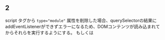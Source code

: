 ## 2
script タグから `type="module"` 属性を削除した場合、querySelectorの結果にaddEventListenerができずエラーになるため、DOMコンテンツが読み込まれてからそれらを実行するようにする。
もしくは<script>にdeferをつけてスクリプトがよ実行されるタイミングを遅らせる
